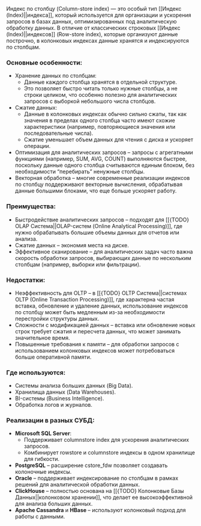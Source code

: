 Индекс по столбцу (Column-store index) — это особый тип [[Индекс (Index)||индекса]], который используется для организации и ускорения запросов в базах данных, оптимизированных под аналитическую обработку данных. В отличие от классических строковых [[Индекс (Index)||индексов]] (Row-store index), которые организуют данные построчно, в колонковых индексах данные хранятся и индексируются по столбцам.

### Основные особенности:

- Хранение данных по столбцам:
	- Данные каждого столбца хранятся в отдельной структуре.
	- Это позволяет быстро читать только нужные столбцы, а не строки целиком, что особенно полезно для аналитических запросов с выборкой небольшого числа столбцов.
- Сжатие данных:
	- Данные в колонковых индексах обычно сильно сжаты, так как значения в пределах одного столбца часто имеют схожие характеристики (например, повторяющиеся значения или последовательные числа).
	- Сжатие уменьшает объем данных для чтения с диска и ускоряет операции.
- Оптимизация для аналитических запросов – запросы с агрегатными функциями (например, SUM, AVG, COUNT) выполняются быстрее, поскольку данные одного столбца считываются единым блоком, без необходимости “перебирать” ненужные столбцы.
- Векторная обработка – многие современные реализации индексов по столбцу поддерживают векторные вычисления, обрабатывая данные большими блоками, что еще больше ускоряет работу.

### Преимущества:

- Быстродействие аналитических запросов – подходят для [[{TODO} OLAP Система||OLAP-систем (Online Analytical Processing)]], где нужно обрабатывать большие объемы данных для отчетов или анализа.
- Сжатие данных – экономия места на диске.
- Эффективное сканирование – для аналитических задач часто важна скорость обработки запросов, выбирающих данные по нескольким столбцам (например, выборки или фильтрации).

### Недостатки:

- Неэффективность для OLTP – в [[{TODO} OLTP Система||системах OLTP (Online Transaction Processing)]], где характерна частая вставка, обновление и удаление данных, использование индексов по столбцу может быть медленным из-за необходимости перестройки структуры данных.
- Сложности с модификацией данных – вставка или обновление новых строк требует сжатия и пересчета данных, что может занимать значительное время.
- Повышенные требования к памяти – для обработки запросов с использованием колонковых индексов может потребоваться больше оперативной памяти.

### Где используются:

- Системы анализа больших данных (Big Data).
- Хранилища данных (Data Warehouses).
- BI-системы (Business Intelligence).
- Обработка логов и журналов.

### Реализации в разных СУБД:

- **Microsoft SQL Server**:
	- Поддерживает columnstore index для ускорения аналитических запросов.
	- Комбинирует rowstore и columnstore индексы в одном хранилище для гибкости.
- **PostgreSQL** – расширение cstore_fdw позволяет создавать колоночные индексы.
- **Oracle** – поддерживает индексирование по столбцам в рамках решений для аналитической обработки данных.
- **ClickHouse** – полностью основана на [[{TODO} Колонковые Базы Данных||колонковом хранении]], что делает ее высокоэффективной для анализа больших данных.
- **Apache Cassandra** и **HBase** – используют колонковый подход для работы с данными.
